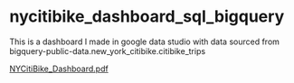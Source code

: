 # nycitibike_dashboard_sql_bigquery
This is a dashboard I made in google data studio with data sourced from bigquery-public-data.new_york_citibike.citibike_trips

[NYCitiBike_Dashboard.pdf](https://github.com/Hertzspr/nycitibike_dashboard_sql_bigquery/files/9107270/NYCitiBike_Dashboard.pdf)
